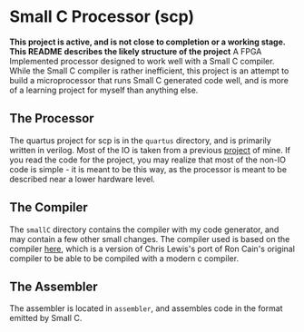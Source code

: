 # Small C Processor (scp)
**This project is active, and is not close to completion or a working stage. This README describes the likely structure of the project**
A FPGA Implemented processor designed to work well with a Small C compiler. While the Small C compiler is rather inefficient, this project is an attempt to build a microprocessor that runs Small C generated code well, and is more of a learning project for myself than anything else.

## The Processor
The quartus project for scp is in the `quartus` directory, and is primarily written in verilog. Most of the IO is taken from a previous [project](https://github.com/darksteelcode/comp16.git) of mine. If you read the code for the project, you may realize that most of the non-IO code is simple - it is meant to be this way, as the processor is meant to be described near a lower hardware level.

## The Compiler
The `smallC` directory contains the compiler with my code generator, and may contain a few other small changes. The compiler used is based on the compiler [here](https://github.com/ncb85/SmallC-85), which is a version of Chris Lewis's port of Ron Cain's original compiler to be able to be compiled with a modern c compiler.

## The Assembler
The assembler is located in `assembler`, and assembles code in the format emitted by Small C.
